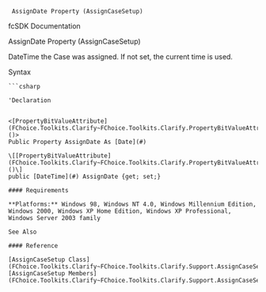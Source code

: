 ﻿     AssignDate Property (AssignCaseSetup)                                                   

fcSDK Documentation

AssignDate Property (AssignCaseSetup)

DateTime the Case was assigned. If not set, the current time is used.

Syntax

```vbnet
```csharp

'Declaration
 

<[PropertyBitValueAttribute](FChoice.Toolkits.Clarify~FChoice.Toolkits.Clarify.PropertyBitValueAttribute.md)()>
Public Property AssignDate As [Date](#)

\[[PropertyBitValueAttribute](FChoice.Toolkits.Clarify~FChoice.Toolkits.Clarify.PropertyBitValueAttribute.md)()\]
public [DateTime](#) AssignDate {get; set;}

#### Requirements

**Platforms:** Windows 98, Windows NT 4.0, Windows Millennium Edition, Windows 2000, Windows XP Home Edition, Windows XP Professional, Windows Server 2003 family

See Also

#### Reference

[AssignCaseSetup Class](FChoice.Toolkits.Clarify~FChoice.Toolkits.Clarify.Support.AssignCaseSetup.md)  
[AssignCaseSetup Members](FChoice.Toolkits.Clarify~FChoice.Toolkits.Clarify.Support.AssignCaseSetup_members.md)